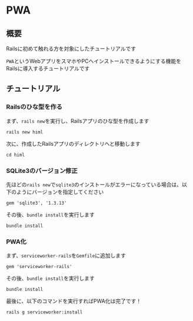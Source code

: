 # PWA
## 概要

Railsに初めて触れる方を対象にしたチュートリアルです

`PWA`というWebアプリをスマホやPCへインストールできるようにする機能をRailsに導入するチュートリアルです

## チュートリアル
### Railsのひな型を作る

まず、`rails new`を実行し、Railsアプリのひな型を作成します

```shell
rails new himl
```

次に、作成したRailsアプリのディレクトリへと移動します

```shell
cd himl
```

### SQLite3のバージョン修正

先ほどの`rails new`で`sqlite3`のインストールがエラーになっている場合は、以下のようにバージョンを指定してください

```ruby:Gemfile
gem 'sqlite3', '1.3.13'
```

その後、`bundle install`を実行します

```shell
bundle install
```

### PWA化

まず、`serviceworker-rails`を`Gemfile`に追加します

```ruby:Gemfile
gem 'serviceworker-rails'
```

その後、`bundle install`を実行します

```shell
bundle install
```

最後に、以下のコマンドを実行すればPWA化は完了です！

```shell
rails g serviceworker:install
```

